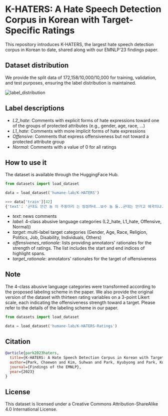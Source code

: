 # K-HATERS: A Hate Speech Detection Corpus in Korean with Target-Specific Ratings

This repository introduces K-HATERS, the largest hate speech detection corpus in Korean to date, shared along with our EMNLP'23 findings paper.

## Dataset distribution

We provide the split data of 172,158/10,000/10,000 for training, validation, and test purposes, ensuring the label distribution is maintained.

![label_distribution](https://github.com/ssu-humane/K-HATERS/assets/76468616/d08aa6df-923c-4fcf-88ae-c322d39acbed)<br>

## Label descriptions
- *L2_hate*: Comments with explicit forms of hate expressions toward one of the groups of protected attributes (e.g., gender, age, race, ...)
- *L1_hate*: Comments with more implicit forms of hate expressions
- *Offensive*: Comments that express offensiveness but not toward a protected attribute group
- *Normal*: Comments with a value of 0 for all ratings 

## How to use it
The dataset is available through the HuggingFace Hub. 

```python
from datasets import load_dataset

data = load_dataset('humane-lab/K-HATERS')
```
<!--{'text': '예시 커멘트', 'label': '2_hate', 'target_label': ['political'], 'offensiveness_rationale': [(start1, end1),(start2, end2)], 'target_rationale': [(start1,end1)]}-->
```python
>>> data['train'][42]
{'text': '군대도 안간 놈 이 주둥아리 는 씽씽하네..보수 놈 들..군대는 안가고 애국이냐..#@이름#,#@이름#,', 'label': '1_hate', 'target_label': ['political'], 'offensiveness_rationale': [[7, 8], [11, 15], [27, 28]], 'target_rationale': [[24, 26], [46, 51], [52, 57]]}
```

- *text*: news comments
- *label*: 4-class abusive language categories (L2_hate, L1_hate, Offensive, Normal))
- *target*: multi-label target categories (Gender, Age, Race, Religion, Politics, Job, Disability, Individuals, Others)
- *offensivenes_rationale*: lists providing annotators' rationales for the strength of ratings. The list includes the start and end indices of highlight spans.
- *target_rationale*: annotators' rationales for the target of offensiveness

## Note
The 4-class abusive language categories were transformed according to the proposed labeling scheme in the paper.
We also provide the original version of the dataset with thirteen rating variables on a 3-point Likert scale, each indicating the offensiveness strength toward a target.
Please refer to the details of the labeling scheme in our paper.

```python
from datasets import load_dataset

data = load_dataset('humane-lab/K-HATERS-Ratings')
```

## Citation
```bibtex
@article{park2023haters,
  title={K-HATERS: A Hate Speech Detection Corpus in Korean with Target-Specific Ratings},
  author={Park, Chaewon and Kim, Suhwan and Park, Kyubyong and Park, Kunwoo},
  journal={Findings of the EMNLP},
  year={2023}
}
```

## License

This dataset is licensed under a Creative Commons Attribution-ShareAlike 4.0 International License.

